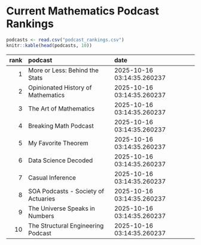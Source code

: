 # Current Mathematics Podcast Rankings


``` r
podcasts <- read.csv("podcast_rankings.csv")
knitr::kable(head(podcasts, 10))
```

| rank | podcast                             | date                       |
|-----:|:------------------------------------|:---------------------------|
|    1 | More or Less: Behind the Stats      | 2025-10-16 03:14:35.260237 |
|    2 | Opinionated History of Mathematics  | 2025-10-16 03:14:35.260237 |
|    3 | The Art of Mathematics              | 2025-10-16 03:14:35.260237 |
|    4 | Breaking Math Podcast               | 2025-10-16 03:14:35.260237 |
|    5 | My Favorite Theorem                 | 2025-10-16 03:14:35.260237 |
|    6 | Data Science Decoded                | 2025-10-16 03:14:35.260237 |
|    7 | Casual Inference                    | 2025-10-16 03:14:35.260237 |
|    8 | SOA Podcasts - Society of Actuaries | 2025-10-16 03:14:35.260237 |
|    9 | The Universe Speaks in Numbers      | 2025-10-16 03:14:35.260237 |
|   10 | The Structural Engineering Podcast  | 2025-10-16 03:14:35.260237 |
